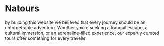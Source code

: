 # Natours
by building this website we believed that every journey should be an unforgettable adventure. Whether you’re seeking a tranquil escape, a cultural immersion, or an adrenaline-filled experience, our expertly curated tours offer something for every traveler.
